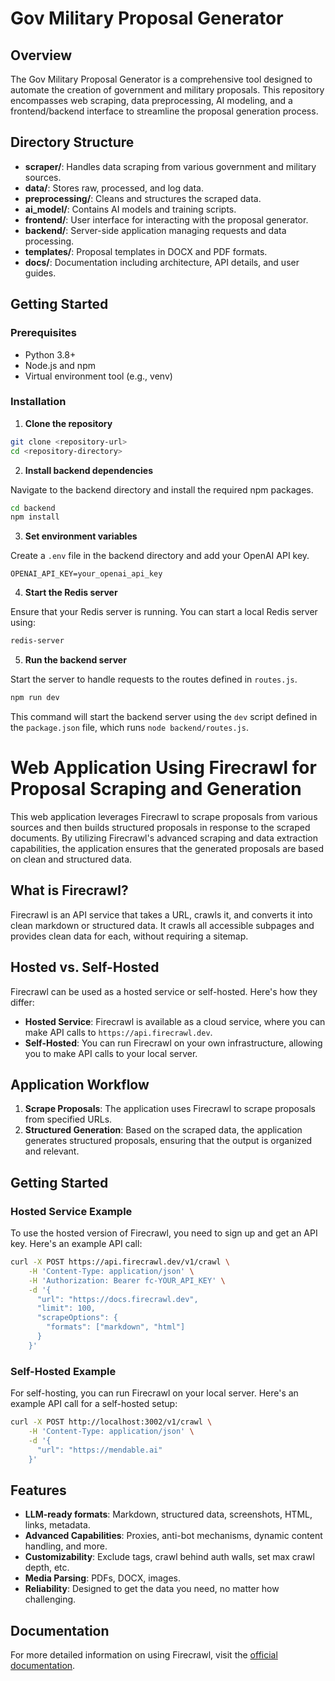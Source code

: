 # Gov Military Proposal Generator

## Overview

The Gov Military Proposal Generator is a comprehensive tool designed to automate the creation of government and military proposals. This repository encompasses web scraping, data preprocessing, AI modeling, and a frontend/backend interface to streamline the proposal generation process.

## Directory Structure

- **scraper/**: Handles data scraping from various government and military sources.
- **data/**: Stores raw, processed, and log data.
- **preprocessing/**: Cleans and structures the scraped data.
- **ai_model/**: Contains AI models and training scripts.
- **frontend/**: User interface for interacting with the proposal generator.
- **backend/**: Server-side application managing requests and data processing.
- **templates/**: Proposal templates in DOCX and PDF formats.
- **docs/**: Documentation including architecture, API details, and user guides.

## Getting Started

### Prerequisites

- Python 3.8+
- Node.js and npm
- Virtual environment tool (e.g., venv)

### Installation

1. **Clone the repository**

```bash
git clone <repository-url>
cd <repository-directory>
```

2. **Install backend dependencies**

Navigate to the backend directory and install the required npm packages.

```bash
cd backend
npm install
```

3. **Set environment variables**

Create a `.env` file in the backend directory and add your OpenAI API key.

```
OPENAI_API_KEY=your_openai_api_key
```

4. **Start the Redis server**

Ensure that your Redis server is running. You can start a local Redis server using:

```bash
redis-server
```

5. **Run the backend server**

Start the server to handle requests to the routes defined in `routes.js`.

```bash
npm run dev
```

This command will start the backend server using the `dev` script defined in the `package.json` file, which runs `node backend/routes.js`.

# Web Application Using Firecrawl for Proposal Scraping and Generation

This web application leverages Firecrawl to scrape proposals from various sources and then builds structured proposals in response to the scraped documents. By utilizing Firecrawl's advanced scraping and data extraction capabilities, the application ensures that the generated proposals are based on clean and structured data.

## What is Firecrawl?

Firecrawl is an API service that takes a URL, crawls it, and converts it into clean markdown or structured data. It crawls all accessible subpages and provides clean data for each, without requiring a sitemap.

## Hosted vs. Self-Hosted

Firecrawl can be used as a hosted service or self-hosted. Here's how they differ:

- **Hosted Service**: Firecrawl is available as a cloud service, where you can make API calls to `https://api.firecrawl.dev`.
- **Self-Hosted**: You can run Firecrawl on your own infrastructure, allowing you to make API calls to your local server.

## Application Workflow

1. **Scrape Proposals**: The application uses Firecrawl to scrape proposals from specified URLs.
2. **Structured Generation**: Based on the scraped data, the application generates structured proposals, ensuring that the output is organized and relevant.

## Getting Started

### Hosted Service Example

To use the hosted version of Firecrawl, you need to sign up and get an API key. Here's an example API call:

```bash
curl -X POST https://api.firecrawl.dev/v1/crawl \
    -H 'Content-Type: application/json' \
    -H 'Authorization: Bearer fc-YOUR_API_KEY' \
    -d '{
      "url": "https://docs.firecrawl.dev",
      "limit": 100,
      "scrapeOptions": {
        "formats": ["markdown", "html"]
      }
    }'
```

### Self-Hosted Example

For self-hosting, you can run Firecrawl on your local server. Here's an example API call for a self-hosted setup:

```bash
curl -X POST http://localhost:3002/v1/crawl \
    -H 'Content-Type: application/json' \
    -d '{
      "url": "https://mendable.ai"
    }'
```

## Features

- **LLM-ready formats**: Markdown, structured data, screenshots, HTML, links, metadata.
- **Advanced Capabilities**: Proxies, anti-bot mechanisms, dynamic content handling, and more.
- **Customizability**: Exclude tags, crawl behind auth walls, set max crawl depth, etc.
- **Media Parsing**: PDFs, DOCX, images.
- **Reliability**: Designed to get the data you need, no matter how challenging.

## Documentation

For more detailed information on using Firecrawl, visit the [official documentation](https://docs.firecrawl.dev).
